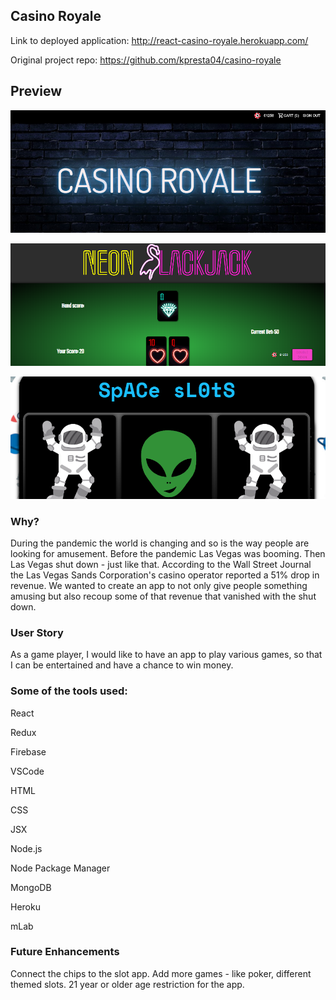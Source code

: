 ## Casino Royale

Link to deployed application: http://react-casino-royale.herokuapp.com/

Original project repo: https://github.com/kpresta04/casino-royale

## Preview

![Image Preview](preview-casino1.png)

![Image Preview](preview-casino2.png)

![Image Preview](preview-casino3.png)

### Why?

During the pandemic the world is changing and so is the way people are looking for amusement. Before the pandemic Las Vegas was booming. Then Las Vegas shut down - just like that. According to the Wall Street Journal the Las Vegas Sands Corporation's casino operator reported a 51% drop in revenue. We wanted to create an app to not only give people something amusing but also recoup some of that revenue that vanished with the shut down.

### User Story

As a game player, I would like to have an app to play various games, so that I can be entertained and have a chance to win money.

### Some of the tools used:

React

Redux

Firebase

VSCode

HTML

CSS

JSX

Node.js

Node Package Manager

MongoDB

Heroku

mLab


### Future Enhancements

Connect the chips to the slot app.
Add more games - like poker, different themed slots.
21 year or older age restriction for the app.
